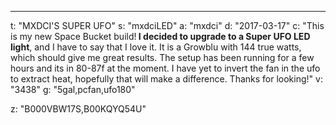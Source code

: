 ---
t: "MXDCI'S SUPER UFO"
s: "mxdciLED"
a: "mxdci"
d: "2017-03-17"
c: "This is my new Space Bucket build!<strong> I decided to upgrade to a Super UFO LED light</strong>, and I have to say that I love it. It is a Growblu with 144 true watts, which should give me great results. The setup has been running for a few hours and its in 80-87f at the moment. I have yet to invert the fan in the ufo to extract heat, hopefully that will make a difference. Thanks for looking!"
v: "3438"
g: "5gal,pcfan,ufo180"

z: "B000VBW17S,B00KQYQ54U"

